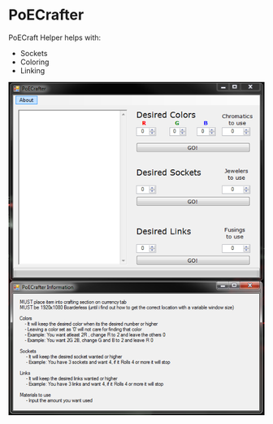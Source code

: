# PoECrafter
PoECraft Helper helps with:
  - Sockets
  - Coloring
  - Linking
  
![alt tag](https://raw.githubusercontent.com/DetectiveSquirrel/PoECrafter/master/PoECrafter.png)
